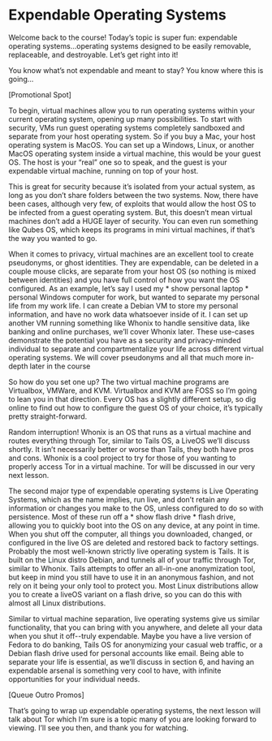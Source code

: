 # Expendable Operating Systems

Welcome back to the course! Today’s topic is super fun: expendable operating
systems...operating systems designed to be easily removable, replaceable, and
destroyable. Let’s get right into it!

You know what’s not expendable and meant to stay? You know where this is
going...

[Promotional Spot]

To begin, virtual machines allow you to run operating systems within your current
operating system, opening up many possibilities. To start with security, VMs run
guest operating systems completely sandboxed and separate from your host
operating system. So if you buy a Mac, your host operating system is MacOS. You
can set up a Windows, Linux, or another MacOS operating system inside a virtual
machine, this would be your guest OS. The host is your “real” one so to speak, and
the guest is your expendable virtual machine, running on top of your host.

This is great for security because it’s isolated from your actual system, as long as
you don’t share folders between the two systems. Now, there have been cases,
although very few, of exploits that would allow the host OS to be infected from a
guest operating system. But, this doesn’t mean virtual machines don’t add a
HUGE layer of security. You can even run something like Qubes OS, which keeps
its programs in mini virtual machines, if that’s the way you wanted to go.

When it comes to privacy, virtual machines are an excellent tool to create
pseudonyms, or ghost identities. They are expendable, can be deleted in a couple
mouse clicks, are separate from your host OS (so nothing is mixed between
identities) and you have full control of how you want the OS configured. As an
example, let’s say I used my \* show personal laptop \* personal Windows computer
for work, but wanted to separate my personal life from my work life. I can create a
Debian VM to store my personal information, and have no work data whatsoever
inside of it. I can set up another VM running something like Whonix to handle
sensitive data, like banking and online purchases, we’ll cover Whonix later. These
use-cases demonstrate the potential you have as a security and privacy-minded
individual to separate and compartmentalize your life across different virtual
operating systems. We will cover pseudonyms and all that much more in-depth
later in the course

So how do you set one up? The two virtual machine programs are Virtualbox,
VMWare, and KVM. Virtualbox and KVM are FOSS so I’m going to lean you in that
direction. Every OS has a slightly different setup, so dig online to find out how to
configure the guest OS of your choice, it’s typically pretty straight-forward.

Random interruption! Whonix is an OS that runs as a virtual machine and routes
everything through Tor, similar to Tails OS, a LiveOS we’ll discuss shortly. It isn’t
necessarily better or worse than Tails, they both have pros and cons. Whonix is a
cool project to try for those of you wanting to properly access Tor in a virtual
machine. Tor will be discussed in our very next lesson.

The second major type of expendable operating systems is Live Operating
Systems, which as the name implies, run live, and don’t retain any information or
changes you make to the OS, unless configured to do so with persistence. Most
of these run off a \* show flash drive \* flash drive, allowing you to quickly boot into
the OS on any device, at any point in time. When you shut off the computer, all
things you downloaded, changed, or configured in the live OS are deleted and
restored back to factory settings. Probably the most well-known strictly live
operating system is Tails. It is built on the Linux distro Debian, and tunnels all of
your traffic through Tor, similar to Whonix. Tails attempts to offer an all-in-one
anonymization tool, but keep in mind you still have to use it in an anonymous
fashion, and not rely on it being your only tool to protect you. Most Linux
distributions allow you to create a liveOS variant on a flash drive, so you can do
this with almost all Linux distributions.

Similar to virtual machine separation, live operating systems give us similar
functionality, that you can bring with you anywhere, and delete all your data
when you shut it off--truly expendable. Maybe you have a live version of Fedora
to do banking, Tails OS for anonymizing your casual web traffic, or a Debian
flash drive used for personal accounts like email. Being able to separate your life
is essential, as we’ll discuss in section 6, and having an expendable arsenal is
something very cool to have, with infinite opportunities for your individual needs.

[Queue Outro Promos]

That’s going to wrap up expendable operating systems, the next lesson will talk
about Tor which I’m sure is a topic many of you are looking forward to viewing. I’ll
see you then, and thank you for watching.